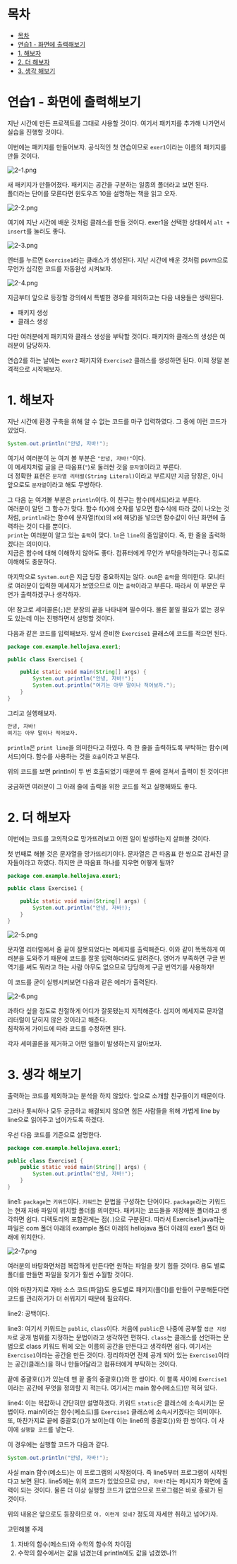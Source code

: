 # 목차

- [목차](#목차)
- [연습1 - 화면에 출력해보기](#연습1---화면에-출력해보기)
- [1. 해보자](#1-해보자)
- [2. 더 해보자](#2-더-해보자)
- [3. 생각 해보기](#3-생각-해보기)

# 연습1 - 화면에 출력해보기

지난 시간에 만든 프로젝트를 그대로 사용할 것이다. 여기서 패키지를 추가해 나가면서 실습을 진행할 것이다.  

이번에는 패키지를 만들어보자. 공식적인 첫 연습이므로 `exer1`이라는 이름의 패키지를 만들 것이다.  

![2-1.png](asset/02/2-1.png)

새 패키지가 만들어졌다. 패키지는 공간을 구분하는 일종의 폴더라고 보면 된다.  
폴더라는 단어를 모른다면 윈도우즈 10을 설명하는 책을 읽고 오자.  

![2-2.png](asset/02/2-2.png)

여기에 지난 시간에 배운 것처럼 클래스를 만들 것이다. exer1을 선택한 상태에서 `alt + insert`를 눌러도 좋다.  

![2-3.png](asset/02/2-3.png)

엔터를 누르면 `Exercise1`라는 클래스가 생성된다. 지난 시간에 배운 것처럼 psvm으로 무언가 심각한 코드를 자동완성 시켜보자.  

![2-4.png](asset/02/2-4.png)

지금부터 앞으로 등장할 강의에서 특별한 경우를 제외하고는 다음 내용들은 생략된다.  

- 패키지 생성
- 클래스 생성

다만 여러분에게 패키지와 클래스 생성을 부탁할 것이다. 패키지와 클래스의 생성은 여러분이 담당하자.  

연습2를 하는 날에는 `exer2` 패키지와 `Exercise2` 클래스를 생성하면 된다. 이제 정말 본격적으로 시작해보자.  

# 1. 해보자

지난 시간에 환경 구축을 위해 알 수 없는 코드를 마구 입력하였다. 그 중에 이런 코드가 있었다.  

```java
System.out.println("안녕, 자바!");
```

여기서 여러분이 눈 여겨 볼 부분은 `"안녕, 자바!"`이다.  
이 메세지처럼 글을 큰 따옴표(`"`)로 둘러싼 것을 `문자열`이라고 부른다.  
더 정확한 표현은 `문자열 리터럴(String Literal)`이라고 부르지만 지금 당장은, 아니 앞으로도 `문자열`이라고 해도 무방하다.  

그 다음 눈 여겨볼 부분은 `println`이다. 이 친구는 함수(메서드)라고 부른다.  
여러분이 알던 그 함수가 맞다. 함수 f(x)에 숫자를 넣으면 함수식에 따라 값이 나오는 것 처럼, `println`라는 함수에 문자열(f(x)의 x에 해당)을 넣으면 함수값이 아닌 화면에 출력하는 것이 다를 뿐이다.  
`print`는 여러분이 알고 있는 `출력`이 맞다. `ln`은 `line`의 줄임말이다. 즉, 한 줄을 출력하겠다는 의미이다.  
지금은 함수에 대해 이해하지 않아도 좋다. 컴퓨터에게 무언가 부탁을하려는구나 정도로 이해해도 충분하다.  

마지막으로 `System.out`은 지금 당장 중요하지는 않다. out은 `출력`을 의미한다. 모니터로 여러분이 입력한 메세지가 보였으므로 이는 `출력`이라고 부른다. 따라서 이 부분은 무언가 출력하겠구나 생각하자.  

아! 참고로 세미콜론(`;`)은 문장의 끝을 나타내며 필수이다. 물론 붙일 필요가 없는 경우도 있는데 이는 진행하면서 설명할 것이다.  

다음과 같은 코드를 입력해보자. 앞서 준비한 `Exercise1` 클래스에 코드를 적으면 된다.  

```java
package com.example.hellojava.exer1;

public class Exercise1 {

    public static void main(String[] args) {
        System.out.println("안녕, 자바!");
        System.out.println("여기는 아무 말이나 적어보자.");
    }
}
```

그리고 실행해보자.  

```bash
안녕, 자바!
여기는 아무 말이나 적어보자.
```

`println`은 `print line`을 의미한다고 하였다. 즉 한 줄을 출력하도록 부탁하는 함수(메서드)이다. 함수를 사용하는 것을 `호출`이라고 부른다.  

위의 코드를 보면 println이 두 번 호출되었기 때문에 두 줄에 걸쳐서 출력이 된 것이다!!

궁금하면 여러분이 그 아래 줄에 출력을 위한 코드를 적고 실행해봐도 좋다.  

# 2. 더 해보자

이번에는 코드를 고의적으로 망가뜨려보고 어떤 일이 발생하는지 살펴볼 것이다.  

첫 번째로 해볼 것은 문자열을 망가뜨리기이다. 문자열은 큰 따옴표 한 쌍으로 감싸진 글자들이라고 하였다. 하지만 큰 따옴표 하나를 지우면 어떻게 될까?  

```java
package com.example.hellojava.exer1;

public class Exercise1 {

    public static void main(String[] args) {
        System.out.println("안녕, 자바!);
    }
}
```

![2-5.png](asset/02/2-5.png)

문자열 리터럴에서 줄 끝이 잘못되었다는 메세지를 출력해준다. 이와 같이 똑똑하게 여러분을 도와주기 때문에 코드를 잘못 입력하더라도 알려준다. 영어가 부족하면 구글 번역기를 써도 뭐라고 하는 사람 아무도 없으므로 당당하게 구글 번역기를 사용하자!  

이 코드를 굳이 실행시켜보면 다음과 같은 에러가 출력된다.  

![2-6.png](asset/02/2-6.png)

과하다 싶을 정도로 친절하게 어디가 잘못됐는지 지적해준다. 심지어 메세지로 문자열 리터럴이 닫히지 않은 것이라고 해준다.  
침착하게 가이드에 따라 코드를 수정하면 된다.  

각자 세미콜론을 제거하고 어떤 일들이 발생하는지 알아보자.  

# 3. 생각 해보기

출력하는 코드를 제외하고는 분석을 하지 않았다. 앞으로 소개할 친구들이기 때문이다.  

그러나 톳씨하나 모두 궁금하고 해결되지 않으면 힘든 사람들을 위해 가볍게 line by line으로 읽어주고 넘어가도록 하겠다.  

우선 다음 코드를 기준으로 설명한다.  

```java
package com.example.hellojava.exer1;

public class Exercise1 {
    public static void main(String[] args) {
        System.out.println("안녕, 자바!");
    }
}
```

line1: `package`는 `키워드`이다. `키워드`는 문법을 구성하는 단어이다. `package`라는 키워드는 현재 자바 파일이 위치할 폴더를 의미한다. 패키지는 코드들을 저장해둔 폴더라고 생각하면 쉽다. 디렉토리의 포함관계는 점(`.`)으로 구분된다. 따라서 Exercise1.java라는 파일은 com 폴더 아래의 example 폴더 아래의 hellojava 폴더 아래의 exer1 폴더 아래에 위치한다.  

![2-7.png](asset/02/2-7.png)

여러분의 바탕화면처럼 복잡하게 만든다면 원하는 파일을 찾기 힘들 것이다. 용도 별로 폴더를 만들면 파일을 찾기가 훨씬 수월할 것이다.  

이와 마찬가지로 자바 소스 코드(파일)도 용도별로 패키지(폴더)를 만들어 구분해둔다면 코드를 관리하기가 더 쉬워지기 때문에 필요하다.  

line2: 공백이다.  

line3: 여기서 키워드는 `public`, `class`이다. 처음에 `public`은  나중에 공부할 `접근 지정자`로 공개 범위를 지정하는 문법이라고 생각하면 편하다. `class`는 클래스를 선언하는 문법으로 class 키워드 뒤에 오는 이름의 공간을 만든다고 생각하면 쉽다. 여기서는 `Exercise1`이라는 공간을 만든 것이다. 정리하자면 전체 공개 되어 있는 `Exercise1`이라는 공간(클래스)을 하나 만들어달라고 컴퓨터에게 부탁하는 것이다.  

끝에 중괄호(`{`)가 있는데 맨 끝 줄의 중괄호(`}`)와 한 쌍이다. 이 블록 사이에 `Exercise1`이라는 공간에 무엇을 정의할 지 적는다. 여기서는 main 함수(메소드)만 적혀 있다.  

line4: 이는 복잡하니 간단히만 설명하겠다. 키워드 `static`은 클래스에 소속시키는 문법이다. main이라는 함수(메소드)를 `Exercise1` 클래스에 소속시키겠다는 의미이다. 또, 마찬가지로 끝에 중괄호(`{`)가 보이는데 이는 line6의 중괄호(`}`)와 한 쌍이다. 이 사이에 `실행할 코드`를 넣는다.  

이 경우에는 실행할 코드가 다음과 같다.  

```java
System.out.println("안녕, 자바!");
```

사실 main 함수(메소드)는 이 프로그램의 시작점이다. 즉 line5부터 프로그램이 시작된다고 보면 된다. line5에는 위의 코드가 있었으므로 `안녕, 자바!`라는 메시지가 화면에 출력이 되는 것이다. 물론 더 이상 실행할 코드가 없었으므로 프로그램은 바로 종료가 된 것이다.  

위의 내용은 앞으로도 등장하므로 `아. 이런게 있네?` 정도의 자세만 취하고 넘어가자.  

고민해볼 주제

1. 자바의 함수(메소드)와 수학의 함수의 차이점
2. 수학의 함수에서는 값을 넘겼는데 println에도 값을 넘겼었나?!